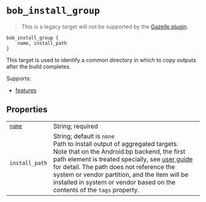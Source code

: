 # `bob_install_group`

> This is a legacy target will not be supported by the [Gazelle plugin](../../gazelle/README.md).

```bp
bob_install_group {
    name, install_path
}
```

This target is used to identify a common directory in which to
copy outputs after the build completes.

Supports:

- [features](../features.md)

## Properties

|                                                |                                                                                                                                                                                                                                                                                                                                                                                                                     |
| ---------------------------------------------- | ------------------------------------------------------------------------------------------------------------------------------------------------------------------------------------------------------------------------------------------------------------------------------------------------------------------------------------------------------------------------------------------------------------------- |
| [`name`](properties/common_properties.md#name) | String; required                                                                                                                                                                                                                                                                                                                                                                                                    |
| `install_path`                                 | String; default is `none`<br>Path to install output of aggregated targets.<br>Note that on the Android.bp backend, the first path element is treated specially, see [user guide](../user_guide/android.md#androidbp-backend-install-paths) for detail. The path does not reference the system or vendor partition, and the item will be installed in system or vendor based on the contents of the `tags` property. |
